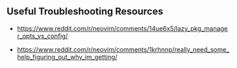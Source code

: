 ## Useful Troubleshooting Resources

- https://www.reddit.com/r/neovim/comments/14ue6x5/lazy_pkg_manager_opts_vs_config/

- https://www.reddit.com/r/neovim/comments/1krhnnp/really_need_some_help_figuring_out_why_im_getting/
